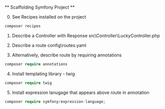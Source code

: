 ** Scaffolding Symfony Project **

0. See Recipes installed on the project
```php
composer recipes
```

1. Describe a Controller with Response
src\Controller\LuckyController.php

2. Describe a route
config\routes.yaml

3. Alternatively, describe route by requiring annotations
```php
composer require annotations
```
4. Install templating library - twig
```php
composer require twig
```

5. Install expression lanugage that appears above route in annotation
```php
composer require symfony/expression-language;
```

